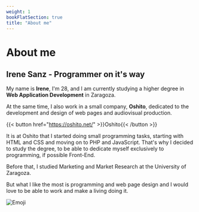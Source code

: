 ```yaml
---
weight: 1
bookFlatSection: true
title: "About me"
---
```


# About me

## Irene Sanz - Programmer on it's way

My name is **Irene**, I'm 28, and I am currently studying a higher degree in **Web Application Development** in Zaragoza.

At the same time, I also work in a small company, **Oshito**, dedicated to the development and design of web pages and audiovisual production.

{{< button href="https://oshito.net/" >}}Oshito{{< /button >}}

It is at Oshito that I started doing small programming tasks, starting with HTML and CSS and moving on to PHP and JavaScript.
That's why I decided to study the degree, to be able to dedicate myself exclusively to programming, if possible Front-End.

Before that, I studied Marketing and Market Research at the University of Zaragoza.

But what I like the most is programming and web page design and I would love to be able to work and make a living doing it.

![Emoji](/images/emoji.png)